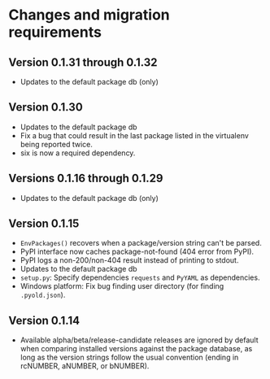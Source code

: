 # Changes and migration requirements

## Version 0.1.31 through 0.1.32

* Updates to the default package db (only)

## Version 0.1.30

* Updates to the default package db
* Fix a bug that could result in the last package listed in the virtualenv
  being reported twice.
* six is now a required dependency.

## Versions 0.1.16 through 0.1.29

* Updates to the default package db (only)

## Version 0.1.15

* `EnvPackages()` recovers when a package/version string can't be parsed.
* PyPI interface now caches package-not-found (404 error from PyPI).
* PyPI logs a non-200/non-404 result instead of printing to stdout.
* Updates to the default package db
* `setup.py`: Specify dependencies `requests` and `PyYAML` as dependencies.
* Windows platform: Fix bug finding user directory (for finding `.pyold.json`).

## Version 0.1.14

* Available alpha/beta/release-candidate releases are ignored by default when
  comparing installed versions against the package database, as long as the
  version strings follow the usual convention (ending in rcNUMBER, aNUMBER,
  or bNUMBER).
